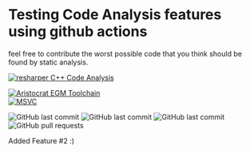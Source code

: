 # Testing Code Analysis features using github actions


feel free to contribute the worst possible code that you think should be found by static analysis.

[![resharper C++ Code Analysis](https://github.com/xls/TestAnalysis/actions/workflows/resharper-analysis.yml/badge.svg)](https://github.com/xls/TestAnalysis/actions/workflows/resharper-analysis.yml)

[![Aristocrat EGM Toolchain](https://github.com/xls/TestAnalysis/actions/workflows/c-cpp.yml/badge.svg)](https://github.com/xls/TestAnalysis/actions/workflows/c-cpp.yml)  
[![MSVC](https://github.com/xls/TestAnalysis/actions/workflows/msvc.yml/badge.svg)](https://github.com/xls/TestAnalysis/actions/workflows/msvc.yml)

![GitHub last commit](https://img.shields.io/badge/testing-analysis%20-blue?style=social&logo=GitHub)
![GitHub last commit](https://img.shields.io/badge/code-that%20sucks-blue?style=flat&logo=C%2B%2B)
![GitHub last commit](https://img.shields.io/github/last-commit/xls/TestAnalysis?logo=Bugatti)
![GitHub pull requests](https://img.shields.io/github/issues-pr/xls/TestAnalysis?color=0088ff)
  
Added Feature #2
:)
